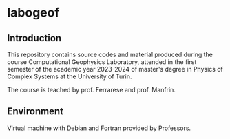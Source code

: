 # labogeof
## Introduction
This repository contains source codes and material produced during the course Computational Geophysics Laboratory, attended in the first semester of the academic year 2023-2024 of master's degree in Physics of Complex Systems at the University of Turin.

The course is teached by prof. Ferrarese and prof. Manfrin.

## Environment
Virtual machine with Debian and Fortran provided by Professors.
